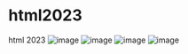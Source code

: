 # html2023
html 2023
![image](https://github.com/faisalsajjad2111/html2023/assets/45427078/22289c4b-296d-446f-86a2-e274a554e804)
![image](https://github.com/faisalsajjad2111/html2023/assets/45427078/d433bcc8-7c02-4286-aa4d-1b573dbb79d1)
![image](https://github.com/faisalsajjad2111/html2023/assets/45427078/fde2c7ce-3660-4730-9d15-b91915a843b0)
![image](https://github.com/faisalsajjad2111/html2023/assets/45427078/9161c067-b598-45cf-b4ba-d0c8e1901d21)
